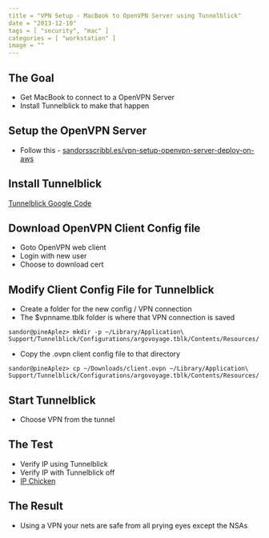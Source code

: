 ```yaml
---
title = "VPN Setup - MacBook to OpenVPN Server using Tunnelblick"
date = "2013-12-10"
tags = [ "security", "mac" ]
categories = [ "workstation" ]
image = ""
---
```


## The Goal

- Get MacBook to connect to a OpenVPN Server
- Install Tunnelblick to make that happen



## Setup the OpenVPN Server

- Follow this - [sandorsscribbl.es/vpn-setup-openvpn-server-deploy-on-aws](http://sandorsscribbl.es/vpn-setup-openvpn-server-deploy-on-aws/)


## Install Tunnelblick

[Tunnelblick Google Code](https://code.google.com/p/tunnelblick/)


## Download OpenVPN Client Config file

- Goto OpenVPN web client
- Login with new user
- Choose to download cert


## Modify Client Config File for Tunnelblick

- Create a folder for the new config / VPN connection
- The $vpnname.tblk folder is where that VPN connection is saved

~~~
sandor@pineAplez> mkdir -p ~/Library/Application\ Support/Tunnelblick/Configurations/argovoyage.tblk/Contents/Resources/
~~~

- Copy the .ovpn client config file to that directory


~~~
sandor@pineAplez> cp ~/Downloads/client.ovpn ~/Library/Application\ Support/Tunnelblick/Configurations/argovoyage.tblk/Contents/Resources/.
~~~

## Start Tunnelblick

- Choose VPN from the tunnel


## The Test

- Verify IP using Tunnelblick
- Verify IP with Tunnelblick off
- [IP Chicken](http://ipchicken.com/)



## The Result

- Using a VPN your nets are safe from all prying eyes except the NSAs
